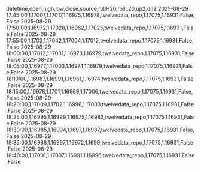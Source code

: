 datetime,open,high,low,close,source,rollH20,rollL20,up2,dn2
2025-08-29 17:45:00,1.17007,1.17017,1.16975,1.16978,twelvedata_repo,1.17075,1.16931,False,False
2025-08-29 17:50:00,1.16972,1.17028,1.16962,1.17025,twelvedata_repo,1.17075,1.16931,False,False
2025-08-29 17:55:00,1.1703,1.17042,1.17004,1.17012,twelvedata_repo,1.17075,1.16931,False,False
2025-08-29 18:00:00,1.17012,1.17031,1.16973,1.16979,twelvedata_repo,1.17075,1.16931,False,False
2025-08-29 18:05:00,1.16977,1.17003,1.16974,1.16979,twelvedata_repo,1.17075,1.16931,False,False
2025-08-29 18:10:00,1.16987,1.16991,1.16961,1.16974,twelvedata_repo,1.17075,1.16931,False,False
2025-08-29 18:15:00,1.16978,1.1701,1.16969,1.17006,twelvedata_repo,1.17075,1.16931,False,False
2025-08-29 18:20:00,1.17009,1.1702,1.16996,1.17003,twelvedata_repo,1.17075,1.16931,False,False
2025-08-29 18:25:00,1.16995,1.16999,1.16975,1.16983,twelvedata_repo,1.17075,1.16931,False,False
2025-08-29 18:30:00,1.16985,1.16994,1.1697,1.16987,twelvedata_repo,1.17075,1.16931,False,False
2025-08-29 18:35:00,1.16988,1.16997,1.16972,1.1699,twelvedata_repo,1.17075,1.16931,False,False
2025-08-29 18:40:00,1.17001,1.17007,1.16991,1.16996,twelvedata_repo,1.17075,1.16931,False,False
